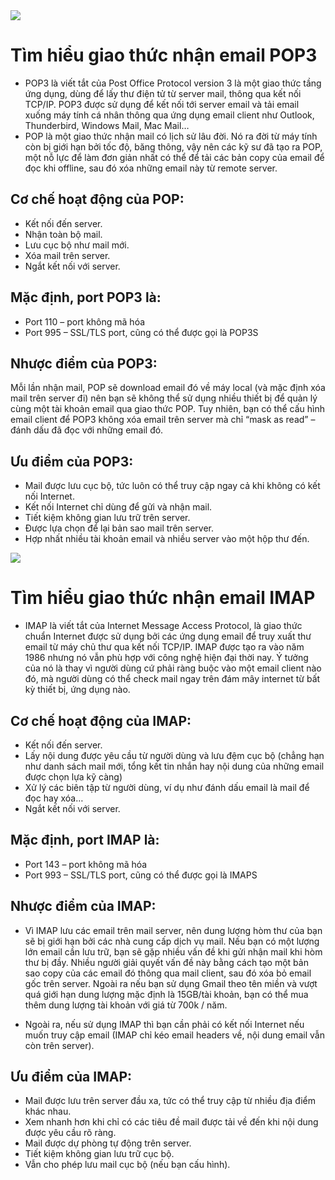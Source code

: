 <img src="https://mga.vn/wp-content/uploads/2019/09/pop3-2@4x.png">

# Tìm hiểu giao thức nhận email POP3
- POP3 là viết tắt của Post Office Protocol version 3 là một giao thức tầng ứng dụng, dùng để lấy thư điện tử từ server mail, thông qua kết nối TCP/IP. POP3 được sử dụng để kết nối tới server email và tải email xuống máy tính cá nhân thông qua ứng dụng email client như Outlook, Thunderbird, Windows Mail, Mac Mail…
- POP là một giao thức nhận mail có lịch sử lâu đời. Nó ra đời từ máy tính còn bị giới hạn bởi tốc độ, băng thông, vậy nên các kỹ sư đã tạo ra POP, một nỗ lực để làm đơn giản nhất có thể để tải các bản copy của email để đọc khi offline, sau đó xóa những email này từ remote server.
## Cơ chế hoạt động của POP:
- Kết nối đến server.
- Nhận toàn bộ mail.
- Lưu cục bộ như mail mới.
- Xóa mail trên server.
- Ngắt kết nối với server.
## Mặc định, port POP3 là:
 - Port 110 – port không mã hóa
 - Port 995 – SSL/TLS port, cũng có thể được gọi là POP3S
## Nhược điểm của POP3:
Mỗi lần nhận mail, POP sẽ download email đó về máy local (và mặc định xóa mail trên server đi) nên bạn sẽ không thể sử dụng nhiều thiết bị để quản lý cùng một tài khoản email qua giao thức POP. Tuy nhiên, bạn có thể cấu hình email client để POP3 không xóa email trên server mà chỉ “mask as read” – đánh dấu đã đọc với những email đó.
## Ưu điểm của POP3:
- Mail được lưu cục bộ, tức luôn có thể truy cập ngay cả khi không có kết nối Internet.
- Kết nối Internet chỉ dùng để gửi và nhận mail.
- Tiết kiệm không gian lưu trữ trên server.
- Được lựa chọn để lại bản sao mail trên server.
- Hợp nhất nhiều tài khoản email và nhiều server vào một hộp thư đến.

<img src="https://mga.vn/wp-content/uploads/2019/09/imap-3@4x.png">

# Tìm hiểu giao thức nhận email IMAP
- IMAP là viết tắt của Internet Message Access Protocol, là giao thức chuẩn Internet được sử dụng bởi các ứng dụng email để truy xuất thư email từ máy chủ thư qua kết nối TCP/IP. IMAP được tạo ra vào năm 1986 nhưng nó vẫn phù hợp với công nghệ hiện đại thời nay. Ý tưởng của nó là thay vì người dùng cứ phải ràng buộc vào một email client nào đó, mà người dùng có thể check mail ngay trên đám mây internet từ bất kỳ thiết bị, ứng dụng nào.
## Cơ chế hoạt động của IMAP:
- Kết nối đến server.
- Lấy nội dung được yêu cầu từ người dùng và lưu đệm cục bộ (chẳng hạn như danh sách mail mới, tổng kết tin nhắn hay nội dung của những email được chọn lựa kỹ càng)
- Xử lý các biên tập từ người dùng, ví dụ như đánh dấu email là mail để đọc hay xóa…
- Ngắt kết nối với server.
## Mặc định, port IMAP là:
- Port 143 – port không mã hóa
- Port 993 – SSL/TLS port, cũng có thể được gọi là IMAPS
## Nhược điểm của IMAP:
- Vì IMAP lưu các email trên mail server, nên dung lượng hòm thư của bạn sẽ bị giới hạn bởi các nhà cung cấp dịch vụ mail. Nếu bạn có một lượng lớn email cần lưu trữ, bạn sẽ gặp nhiều vấn đề khi gửi nhận mail khi hòm thư bị đầy. Nhiều người giải quyết vấn đề này bằng cách tạo một bản sao copy của các email đó thông qua mail client, sau đó xóa bỏ email gốc trên server. Ngoài ra nếu bạn sử dụng Gmail theo tên miền và vượt quá giới hạn dung lượng mặc định là 15GB/tài khoản, bạn có thể mua thêm dung lượng tài khoản với giá từ 700k / năm.

- Ngoài ra, nếu sử dụng IMAP thì bạn cần phải có kết nối Internet nếu muốn truy cập email (IMAP chỉ kéo email headers về, nội dung email vẫn còn trên server).

## Ưu điểm của IMAP:

- Mail được lưu trên server đầu xa, tức có thể truy cập từ nhiều địa điểm khác nhau.
- Xem nhanh hơn khi chỉ có các tiêu đề mail được tải về đến khi nội dung được yêu cầu rõ ràng.
- Mail được dự phòng tự động trên server.
- Tiết kiệm không gian lưu trữ cục bộ.
- Vẫn cho phép lưu mail cục bộ (nếu bạn cấu hình).

























